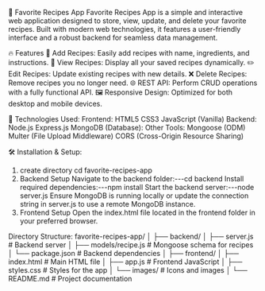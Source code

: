 🍳 Favorite Recipes App
Favorite Recipes App is a simple and interactive web application designed to store, view, update, and delete your favorite recipes. Built with modern web technologies, it features a user-friendly interface and a robust backend for seamless data management.

🔥 Features
📝 Add Recipes: Easily add recipes with name, ingredients, and instructions.
📄 View Recipes: Display all your saved recipes dynamically.
✏️ Edit Recipes: Update existing recipes with new details.
❌ Delete Recipes: Remove recipes you no longer need.
🌐 REST API: Perform CRUD operations with a fully functional API.
🖼️ Responsive Design: Optimized for both desktop and mobile devices.



🚀 Technologies Used:
Frontend:
HTML5
CSS3
JavaScript (Vanilla)
Backend:
Node.js
Express.js
MongoDB (Database):
Other Tools:
Mongoose (ODM)
Multer (File Upload Middleware)
CORS (Cross-Origin Resource Sharing)


🛠️ Installation & Setup:
1. create directory
cd favorite-recipes-app
2. Backend Setup
Navigate to the backend folder:---cd backend
Install required dependencies:---npm install
Start the backend server:---node server.js
Ensure MongoDB is running locally or update the connection string in server.js to use a remote MongoDB instance.
3. Frontend Setup
Open the index.html file located in the frontend folder in your preferred browser.

Directory Structure:
favorite-recipes-app/
│
├── backend/
│   ├── server.js          # Backend server
│   ├── models/recipe.js   # Mongoose schema for recipes
│   └── package.json       # Backend dependencies
│
├── frontend/
│   ├── index.html         # Main HTML file
│   ├── app.js             # Frontend JavaScript
│   ├── styles.css         # Styles for the app
│   └── images/            # Icons and images
│
└── README.md              # Project documentation

